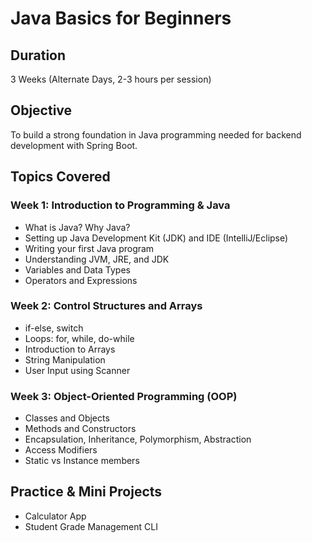 # Java Basics for Beginners

## Duration
3 Weeks (Alternate Days, 2-3 hours per session)

## Objective
To build a strong foundation in Java programming needed for backend development with Spring Boot.

## Topics Covered

### Week 1: Introduction to Programming & Java
- What is Java? Why Java?
- Setting up Java Development Kit (JDK) and IDE (IntelliJ/Eclipse)
- Writing your first Java program
- Understanding JVM, JRE, and JDK
- Variables and Data Types
- Operators and Expressions

### Week 2: Control Structures and Arrays
- if-else, switch
- Loops: for, while, do-while
- Introduction to Arrays
- String Manipulation
- User Input using Scanner

### Week 3: Object-Oriented Programming (OOP)
- Classes and Objects
- Methods and Constructors
- Encapsulation, Inheritance, Polymorphism, Abstraction
- Access Modifiers
- Static vs Instance members

## Practice & Mini Projects
- Calculator App
- Student Grade Management CLI
